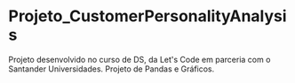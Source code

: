 # Projeto_CustomerPersonalityAnalysis
Projeto desenvolvido no curso de DS, da Let's Code em parceria com o Santander Universidades. Projeto de Pandas e Gráficos.
